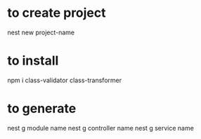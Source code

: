 # to create project

nest new project-name

# to install

npm i class-validator class-transformer

# to generate

nest g module name
nest g controller name
nest g service name